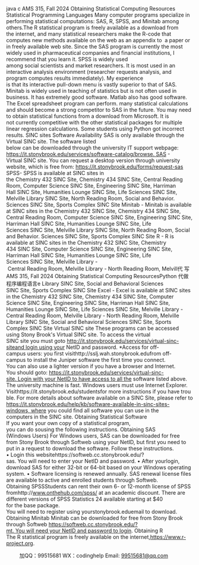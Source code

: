 java c
AMS 315, Fall 2024
Obtaining Statistical Computing Resources
Statistical Programming Languages
Many computer programs specialize in performing statistical computations: SAS, R, SPSS, and Minitab among others.The R statistical program is freely available as a download from the internet, and many statistical researchers make the R-code that computes new methods available on the web as an appendix to  a paper or in freely available web site.
Since the SAS program is currently the most widely used in pharmaceutical companies and financial institutions, I recommend that you learn it. SPSS is widely used among social scientists and market researchers. It is most used in an interactive analysis environment (researcher requests analysis, and program computes results immediately). My experience is that its interactive pull-down menu is vastly superior to that of SAS.
Minitab is widely used in teaching of statistics but is not often used in business. It has extremely good software. Matlab also has good software. The Excel spreadsheet program can perform. many statistical calculations and should become a strong competitor to SAS in the future. You may need to obtain statistical functions from a download from Microsoft. It is not currently competitive with the other statistical packages for multiple linear regression calculations. Some students using Python got incorrect results.
SINC sites Software Availability
SAS is only available through the Virtual SINC site. The software listed below can be downloaded through the university IT support webpage:
https://it.stonybrook.edu/services/software-catalog/browse. SAS - Virtual SINC site.
You can request a desktop version through university website, which is free from:
https://it.stonybrook.edu/forms/request-sas
SPSS- SPSS is available at SINC sites in the Chemistry 432 SINC Site, Chemistry 434 SINC Site, Central Reading Room, Computer Science SINC Site, Engineering SINC Site, Harriman
Hall SINC Site, Humanities Lounge SINC Site, Life Sciences SINC Site, Melville Library SINC Site, North Reading Room, Social and Behavior. Sciences SINC Site, Sports Complex SINC Site
Minitab - Minitab is available at SINC sites in the Chemistry 432 SINC Site, Chemistry 434 SINC Site, Central Reading Room, Computer Science SINC Site, Engineering SINC Site,
Harriman Hall SINC Site, Humanities Lounge SINC Site, Life Sciences SINC Site, Melville Library SINC Site, North Reading Room, Social and Behavior. Sciences SINC Site, Sports
Complex SINC Site
R - R is available at SINC sites in the Chemistry 432 SINC Site, Chemistry 434 SINC Site,
Computer Science SINC Site, Engineering SINC Site, Harriman Hall SINC Site, Humanities
Lounge SINC Site, Life Sciences SINC Site, Melville Library - Central Reading Room, Melville Library - North Reading Room, Melvill代 写AMS 315, Fall 2024 Obtaining Statistical Computing ResourcesPython
代做程序编程语言e Library SINC Site, Social and Behavioral Sciences
SINC Site, Sports Complex SINC Site
Excel - Excel is available at SINC sites in the Chemistry 432 SINC Site, Chemistry 434 SINC
Site, Computer Science SINC Site, Engineering SINC Site, Harriman Hall SINC Site,
Humanities Lounge SINC Site, Life Sciences SINC Site, Melville Library - Central Reading Room, Melville Library - North Reading Room, Melville Library SINC Site, Social and
Behavioral Sciences SINC Site, Sports Complex SINC Site
Virtual SINC site
These programs can be accessed using Stony Brook's Virtual SINC site. To access the virtual
SINC site you must goto http://it.stonybrook.edu/services/virtual-sinc-siteand login using your NetID and password.
*Access for off-campus users: you first visithttp://sslj.wah.stonybrook.edufrom off-campus to install the Juniper software the first time you connect.
You can also use a lighter version if you have a browser and Internet. You should goto:
https://it.stonybrook.edu/services/virtual-sinc-site. Login with your NetID to have access to all the software listed above. The university machine is fast.
Windows users must use Internet Explorer.
Visithttps://it.stonybrook.edu/studentsfor more instructions if you have trouble. For more details about software available on a SINC Site, please refer to
https://it.stonybrook.edu/help/kb/software-available-in-sinc-sites-windows, where you could find all software you can use in the computers in the SINC site.
Obtaining Statistical Software
If you want your own copy of a statistical program, you can do sousing the following instructions.
Obtaining SAS (Windows Users)
For Windows users, SAS can be downloaded for free from Stony Brook through Softweb using your NetID, but first you need to put in a request to download the software. Follow these
instructions.
• Login this websitehttps://softweb.cc.stonybrook.edu/?sas. You will need to enter your NetID and password.
• After yourlogin, download SAS for either 32-bit or 64-bit based on your Windows operating system.
• Software licensing is renewed annually. SAS renewal license files are available to active and enrolled students through Softweb.
Obtaining SPSSStudents can rent their own 6- or 12-month license of SPSS fromhttp://www.onthehub.com/spss/
at an academic discount. There are different versions of SPSS Statistics 24 available starting at $40 for the base package. You will need to register using yourstonybrook.eduemail to
download.
Obtaining Minitab
Minitab can be downloaded for free from Stony Brook through Softweb
https://softweb.cc.stonybrook.edu/?mt. You will need your NetID and password to login.
Obtaining R
The R statistical program is freely available on the internet,https://www.r-project.org.

         
加QQ：99515681  WX：codinghelp  Email: 99515681@qq.com
